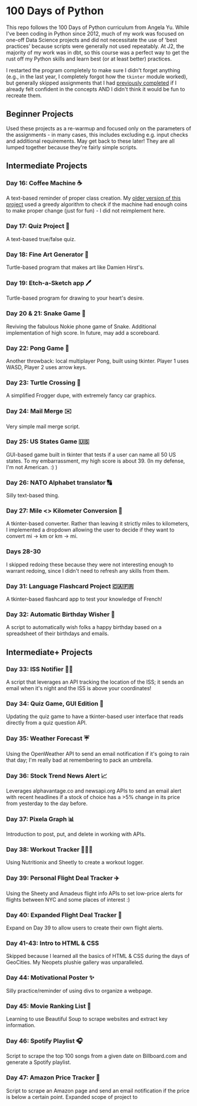 # 100 Days of Python

This repo follows the 100 Days of Python curriculum from Angela Yu. While I've been coding in Python since 2012, much of my work was focused on one-off Data Science projects and did not necessitate the use of 'best practices' because scripts were generally not used repeatably. At J2, the majority of my work was in dbt, so this course was a perfect way to get the rust off my Python skills and learn best (or at least better) practices.

I restarted the program completely to make sure I didn't forget anything (e.g., in the last year, I completely forgot how the `tkinter` module worked), but generally skipped assignments that I had [previously completed](https://github.com/tainari/100_days_of_python_old/tree/main) if I already felt confident in the concepts AND I didn't think it would be fun to recreate them.

## Beginner Projects

Used these projects as a re-warmup and focused only on the parameters of the assignments - in many cases, this includes excluding e.g. input checks and additional requirements. 
May get back to these later! They are all lumped together because they're fairly simple scripts.

## Intermediate Projects
###  Day 16: Coffee Machine ☕️
A text-based reminder of proper class creation. My [older version of this project](https://github.com/tainari/100_days_of_python_old/tree/main/Day%2016) used a greedy algorithm to check if the machine had enough coins to make proper change (just for fun) - I did not reimplement here.

### Day 17: Quiz Project 🤔
A text-based true/false quiz.

### Day 18: Fine Art Generator 🎨
Turtle-based program that makes art like Damien Hirst's.

### Day 19: Etch-a-Sketch app 🖊️
Turtle-based program for drawing to your heart's desire.

### Day 20 & 21: Snake Game 🐍
Reviving the fabulous Nokie phone game of Snake. Additional implementation of high score. In future, may add a scoreboard.

### Day 22: Pong Game 🏓
Another throwback: local multiplayer Pong, built using tkinter. Player 1 uses WASD, Player 2 uses arrow keys.

### Day 23: Turtle Crossing 🐢
A simplified Frogger dupe, with extremely fancy car graphics.

### Day 24: Mail Merge ✉️
Very simple mail merge script.

### Day 25: US States Game 🇺🇸
GUI-based game built in tkinter that tests if a user can name all 50 US states. To my embarrassment, my high score is about 39. (In my defense, I'm not American. :) )

### Day 26: NATO Alphabet translator 🔠
Silly text-based thing.

### Day 27: Mile <> Kilometer Conversion 🧮
A tkinter-based converter. Rather than leaving it strictly miles to kilometers, I implemented a dropdown allowing the user to decide if they want to convert mi -> km or km -> mi.


### Days 28-30
I skipped redoing these because they were not interesting enough to warrant redoing, since I didn't need to refresh any skills from them.

### Day 31: Language Flashcard Project 🇨🇦🇫🇷
A tkinter-based flashcard app to test your knowledge of French!

### Day 32: Automatic Birthday Wisher 🎂
A script to automatically wish folks a happy birthday based on a spreadsheet of their birthdays and emails.

## Intermediate+ Projects
### Day 33: ISS Notifier 👩‍🚀
A script that leverages an API tracking the location of the ISS; it sends an email when it's night and the ISS is above your coordinates!

### Day 34: Quiz Game, GUI Edition 🧐
Updating the quiz game to have a tkinter-based user interface that reads directly from a quiz question API.

### Day 35: Weather Forecast ☔️
Using the OpenWeather API to send an email notification if it's going to rain that day; I'm really bad at remembering to pack an umbrella.

### Day 36: Stock Trend News Alert 📈
Leverages alphavantage.co and newsapi.org APIs to send an email alert with recent headlines if a stock of choice has a >5% change in its price from yesterday to the day before.

### Day 37: Pixela Graph 📊
Introduction to post, put, and delete in working with APIs.

### Day 38: Workout Tracker 🏃🏻‍♀️
Using Nutritionix and Sheetly to create a workout logger.

### Day 39: Personal Flight Deal Tracker ✈️
Using the Sheety and Amadeus flight info APIs to set low-price alerts for flights between NYC and some places of interest :) 

### Day 40: Expanded Flight Deal Tracker 🛫
Expand on Day 39 to allow users to create their own flight alerts.

### Day 41-43: Intro to HTML & CSS
Skipped because I learned all the basics of HTML & CSS during the days of GeoCities. My Neopets plushie gallery was unparalleled.

### Day 44: Motivational Poster ✨
Silly practice/reminder of using divs to organize a webpage.

### Day 45: Movie Ranking List 🎥
Learning to use Beautiful Soup to scrape websites and extract key information.

### Day 46: Spotify Playlist 🎧
Script to scrape the top 100 songs from a given date on Billboard.com and generate a Spotify playlist.

### Day 47: Amazon Price Tracker 💸
Script to scrape an Amazon page and send an email notification if the price is below a certain point. Expanded scope of project to 